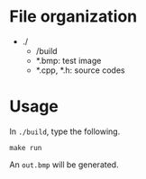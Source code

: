 # File organization

* ./
	*  /build
	*  *.bmp:         test image 
	*  *.cpp, *.h:    source codes



# Usage
In `./build`, type the following.
```
make run
```
An `out.bmp` will be generated.

